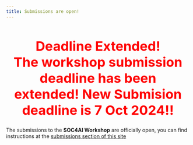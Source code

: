 ```yaml
---
title: Submissions are open!
---
```


<h1 style="color: red; font-size: 36px; text-align: center;">
  Deadline Extended! <br/>
  The workshop submission deadline has been extended! <br\>
  New Submision deadline is 7 Oct 2024!!
</h1>

The submissions to the **SOC4AI Workshop** are officially open, you can find instructions at the [submissions section of this site](/submission)

